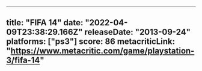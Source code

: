 
---
title: "FIFA 14"
date: "2022-04-09T23:38:29.166Z"
releaseDate: "2013-09-24"
platforms: ["ps3"]
score: 86
metacriticLink: "https://www.metacritic.com/game/playstation-3/fifa-14"
---
